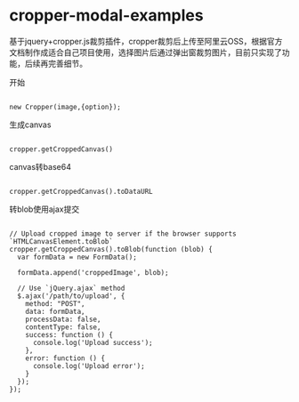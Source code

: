 # cropper-modal-examples

基于jquery+cropper.js裁剪插件，cropper裁剪后上传至阿里云OSS，根据官方文档制作成适合自己项目使用，选择图片后通过弹出窗裁剪图片，目前只实现了功能，后续再完善细节。

开始

```

new Cropper(image,{option});

```

生成canvas

```

cropper.getCroppedCanvas() 

```

canvas转base64 

```

cropper.getCroppedCanvas().toDataURL

```


转blob使用ajax提交

```

// Upload cropped image to server if the browser supports `HTMLCanvasElement.toBlob`
cropper.getCroppedCanvas().toBlob(function (blob) {
  var formData = new FormData();

  formData.append('croppedImage', blob);

  // Use `jQuery.ajax` method
  $.ajax('/path/to/upload', {
    method: "POST",
    data: formData,
    processData: false,
    contentType: false,
    success: function () {
      console.log('Upload success');
    },
    error: function () {
      console.log('Upload error');
    }
  });
});

```
